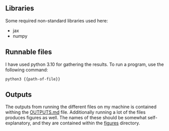 ## Libraries
Some required non-standard libraries used here:
- jax
- numpy

## Runnable files
I have used python 3.10 for gathering the results. To run a program, use the
following command:
```{bash}
python3 {{path-of-file}}
```
## Outputs
The outputs from running the different files on my machine is contained withing
the [OUTPUTS.md](./OUTPUTS.md) file. Additionally running a lot of the files
produces figures as well. The names of these should be somewhat
self-explanatory, and they are contained within the [figures](../figures/)
directory.